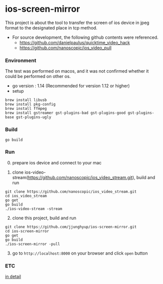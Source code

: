 # ios-screen-mirror
This project is about the tool to transfer the screen of ios device in jpeg format to the designated place in tcp method.

 - For source development, the following github contents were referenced.
   - https://github.com/danielpaulus/quicktime_video_hack
   - https://github.com/nanoscopic/ios_video_pull
   
### Environment
The test was performed on macos, and it was not confirmed whether it could be performed on other os.
 - go version : 1.14 (Recommended for version 1.12 or higher)
 - setup
 ```
 brew install libusb
 brew install pkg-config
 brew install ffmpeg
 brew install gstreamer gst-plugins-bad gst-plugins-good gst-plugins-base gst-plugins-ugly
 ```

### Build
```
go build
```

### Run
0. prepare ios device and connect to your mac

1. clone ios-video-stream(https://github.com/nanoscopic/ios_video_stream.git), build and run
```
git clone https://github.com/nanoscopic/ios_video_stream.git
cd ios_video_stream
go get
go build
./ios-video-stream -stream
```

2. clone this project, build and run
```
git clone https://github.com/jjunghyup/ios-screen-mirror.git
cd ios-screen-mirror
go get
go build
./ios-screen-mirror -pull
```

3. go to `http://localhost:8000` on your browser and click `open` button

### ETC
[in detail](https://velog.io/@chacha/아이폰-미러링-툴-소개)
